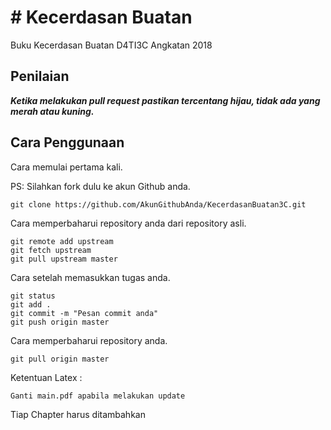 # # Kecerdasan Buatan

Buku Kecerdasan Buatan D4TI3C Angkatan 2018

## Penilaian

***Ketika melakukan pull request pastikan tercentang hijau, tidak ada yang merah atau kuning.***


## Cara Penggunaan

Cara memulai pertama kali.

PS: Silahkan fork dulu ke akun Github anda.
```
git clone https://github.com/AkunGithubAnda/KecerdasanBuatan3C.git
```

Cara memperbaharui repository anda dari repository asli.
```
git remote add upstream 
git fetch upstream 
git pull upstream master
```

Cara setelah memasukkan tugas anda.
```
git status
git add .
git commit -m "Pesan commit anda"
git push origin master
```

Cara memperbaharui repository anda.
```
git pull origin master
```

Ketentuan Latex :
```
Ganti main.pdf apabila melakukan update
```
Tiap Chapter harus ditambahkan
```
